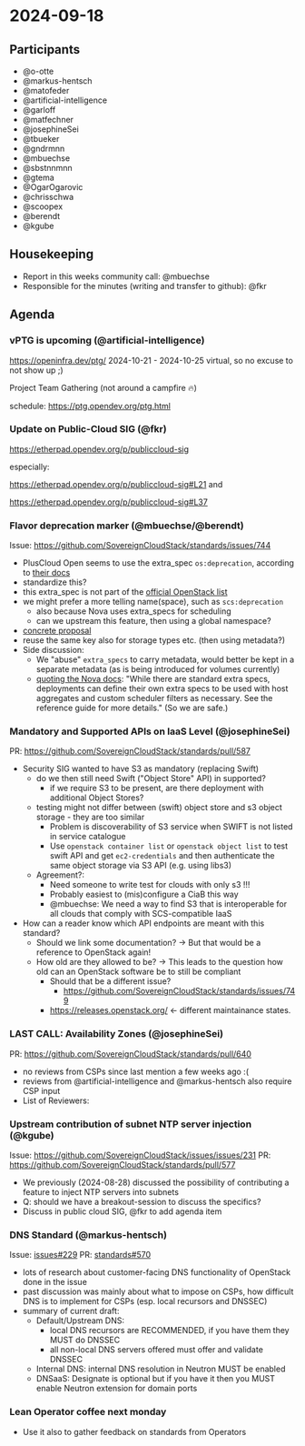 # 2024-09-18

## Participants

- @o-otte
- @markus-hentsch
- @matofeder
- @artificial-intelligence
- @garloff
- @matfechner
- @josephineSei
- @tbueker
- @gndrmnn
- @mbuechse
- @sbstnnmnn
- @gtema
- @OgarOgarovic
- @chrisschwa
- @scoopex
- @berendt
- @kgube

## Housekeeping

- Report in this weeks community call: @mbuechse
- Responsible for the minutes (writing and transfer to github): @fkr


## Agenda

### vPTG is upcoming (@artificial-intelligence)

https://openinfra.dev/ptg/ 2024-10-21 - 2024-10-25 virtual, so no excuse to not show up ;)

Project Team Gathering 
(not around a campfire :fire:)

schedule: https://ptg.opendev.org/ptg.html

### Update on Public-Cloud SIG (@fkr)

https://etherpad.opendev.org/p/publiccloud-sig

especially:

https://etherpad.opendev.org/p/publiccloud-sig#L21 and

https://etherpad.opendev.org/p/publiccloud-sig#L37


### Flavor deprecation marker (@mbuechse/@berendt)

Issue: https://github.com/SovereignCloudStack/standards/issues/744

- PlusCloud Open seems to use the extra_spec `os:deprecation`, according to [their docs](https://github.com/plusserver/docs/commit/aab7f7044783e52ea71ab0140b61e2fb251ec907#diff-9ba625b8251e88c93f9bbf32736650e6a5e6cb65e60fe30600a3e77c99658fe4R58-R61)
- standardize this?
- this extra_spec is not part of the [official OpenStack list](https://docs.openstack.org/nova/latest/configuration/extra-specs.html)
- we might prefer a more telling name(space), such as `scs:deprecation`
    - also because Nova uses extra_specs for scheduling
    - can we upstream this feature, then using a global namespace?
- [concrete proposal](https://github.com/SovereignCloudStack/standards/issues/744#issuecomment-2354836190)
- reuse the same key also for storage types etc. (then using metadata?)
- Side discussion:
    - We "abuse" `extra_specs` to carry metadata, would better be kept in a separate metadata (as is being introduced for volumes currently)
    - [quoting the Nova docs](https://docs.openstack.org/api-guide/compute/extra_specs_and_properties.html): "While there are standard extra specs, deployments can define their own extra specs to be used with host aggregates and custom scheduler filters as necessary. See the reference guide for more details." (So we are safe.)

### Mandatory and Supported APIs on IaaS Level (@josephineSei)

PR: https://github.com/SovereignCloudStack/standards/pull/587

- Security SIG wanted to have S3 as mandatory (replacing Swift)
    - do we then still need Swift ("Object Store" API) in supported?
        - if we require S3 to be present, are there deployment with additional Object Stores?
    - testing might not differ between (swift) object store and s3 object storage - they are too similar
        - Problem is discoverability of S3 service when SWIFT is not listed in service catalogue
        - Use `openstack container list` or `openstack object list` to test swift API and get `ec2-credentials` and then authenticate the same object storage via S3 API (e.g. using libs3)
    - Agreement?:
        - Need someone to write test for clouds with only s3 !!!
        - Probably easiest to (mis)configure a CiaB this way
        - @mbuechse: We need a way to find S3 that is interoperable for all clouds that comply with SCS-compatible IaaS
- How can a reader know which API endpoints are meant with this standard?
    - Should we link some documentation? -> But that would be a reference to OpenStack again!
    - How old are they allowed to be? -> This leads to the question how old can an OpenStack software be to still be compliant
        - Should that be a different issue?
            - https://github.com/SovereignCloudStack/standards/issues/749
        - https://releases.openstack.org/ <- different maintainance states.

### LAST CALL: Availability Zones (@josephineSei)

PR: https://github.com/SovereignCloudStack/standards/pull/640

- no reviews from CSPs since last mention a few weeks ago :(
- reviews from @artificial-intelligence and @markus-hentsch also require CSP input
- List of Reviewers: 

### Upstream contribution of subnet NTP server injection (@kgube)

Issue: https://github.com/SovereignCloudStack/issues/issues/231
PR: https://github.com/SovereignCloudStack/standards/pull/577

- We previously (2024-08-28) discussed the possibility of contributing a feature to inject NTP servers into subnets
- Q: should we have a breakout-session to discuss the specifics?
- Discuss in public cloud SIG, @fkr to add agenda item

### DNS Standard (@markus-hentsch)

Issue: [issues#229](https://github.com/SovereignCloudStack/issues/issues/229)
PR: [standards#570](https://github.com/SovereignCloudStack/standards/pull/570)

- lots of research about customer-facing DNS functionality of OpenStack done in the issue
- past discussion was mainly about what to impose on CSPs, how difficult DNS is to implement for CSPs (esp. local recursors and DNSSEC)
- summary of current draft:
    - Default/Upstream DNS:
        - local DNS recursors are RECOMMENDED, if you have them they MUST do DNSSEC
        - all non-local DNS servers offered must offer and validate DNSSEC
    - Internal DNS: internal DNS resolution in Neutron MUST be enabled
    - DNSaaS: Designate is optional but if you have it then you MUST enable Neutron extension for domain ports

### Lean Operator coffee next monday

- Use it also to gather feedback on standards from Operators
